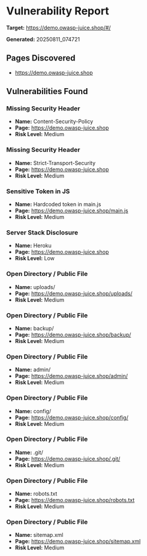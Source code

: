 # Vulnerability Report

**Target:** https://demo.owasp-juice.shop/#/

**Generated:** 20250811_074721

## Pages Discovered
- https://demo.owasp-juice.shop

## Vulnerabilities Found
### Missing Security Header
- **Name:** Content-Security-Policy
- **Page:** https://demo.owasp-juice.shop
- **Risk Level:** Medium

### Missing Security Header
- **Name:** Strict-Transport-Security
- **Page:** https://demo.owasp-juice.shop
- **Risk Level:** Medium

### Sensitive Token in JS
- **Name:** Hardcoded token in main.js
- **Page:** https://demo.owasp-juice.shop/main.js
- **Risk Level:** Medium

### Server Stack Disclosure
- **Name:** Heroku
- **Page:** https://demo.owasp-juice.shop
- **Risk Level:** Low

### Open Directory / Public File
- **Name:** uploads/
- **Page:** https://demo.owasp-juice.shop/uploads/
- **Risk Level:** Medium

### Open Directory / Public File
- **Name:** backup/
- **Page:** https://demo.owasp-juice.shop/backup/
- **Risk Level:** Medium

### Open Directory / Public File
- **Name:** admin/
- **Page:** https://demo.owasp-juice.shop/admin/
- **Risk Level:** Medium

### Open Directory / Public File
- **Name:** config/
- **Page:** https://demo.owasp-juice.shop/config/
- **Risk Level:** Medium

### Open Directory / Public File
- **Name:** .git/
- **Page:** https://demo.owasp-juice.shop/.git/
- **Risk Level:** Medium

### Open Directory / Public File
- **Name:** robots.txt
- **Page:** https://demo.owasp-juice.shop/robots.txt
- **Risk Level:** Medium

### Open Directory / Public File
- **Name:** sitemap.xml
- **Page:** https://demo.owasp-juice.shop/sitemap.xml
- **Risk Level:** Medium

